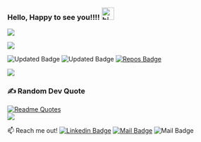 ### Hello, Happy to see you!!!! <img src="https://user-images.githubusercontent.com/1303154/88677602-1635ba80-d120-11ea-84d8-d263ba5fc3c0.gif" width="28px" height="28px" alt="hi">

<a href="https://elangosubramani.github.io"><img src="elgif.gi"></a>


<img src="elgif.gif">

<!-- retro visitor counter -->

<!-- <p align="center"> 
  <img src="https://profile-counter.glitch.me/ElangoSubramani/count.svg"/>
</p> -->

<!-- ![Updated Badge](https://badges.pufler.dev/updated/ElangoSubramani/git-badges)&nbsp;&nbsp; -->

![Updated Badge](https://komarev.com/ghpvc/?username=ElangoSubramani&label=Profile%20views&color=0e75b6&style=flat) ![Updated Badge](https://badges.pufler.dev/commits/yearly/ElangoSubramani)  [![Repos Badge](https://badges.pufler.dev/repos/ElangoSubramani)](https://badges.pufler.dev)


<img src="https://user-images.githubusercontent.com/73097560/115834477-dbab4500-a447-11eb-908a-139a6edaec5c.gif">


### ✍️ Random Dev Quote
[![Readme Quotes](https://quotes-github-readme.vercel.app/api?type=horizontal)]()
<br>
<img src="https://user-images.githubusercontent.com/73097560/115834477-dbab4500-a447-11eb-908a-139a6edaec5c.gif">



:mailbox: Reach me out!
  [![Linkedin Badge](https://img.shields.io/badge/-ELANGO_S-0e76a8?style=flat&labelColor=0e76a8&logo=linkedin&logoColor=white)](https://www.linkedin.com/in/elangosubramani/) [![Mail Badge](https://img.shields.io/badge/-elangoraj651@gmail.com-c0392b?style=flat&labelColor=c0392b&logo=gmail&logoColor=white)](mailto:elangoraj651@gmail.com) ![Mail Badge](https://img.shields.io/badge/-+91_9788371912-0e76a8?style=flat&labelColor=0e76a8&logo=telegram&logoColor=white)






<!-- https://badges.pufler.dev/commits/monthly/ElangoSubramani -->



